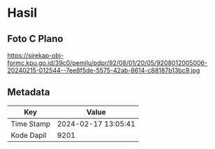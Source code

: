 # Hasil

## Foto C Plano

https://sirekap-obj-formc.kpu.go.id/39c0/pemilu/pdpr/92/08/01/20/05/9208012005006-20240215-012544--7ee8f5de-5575-42ab-8614-c88187b13bc9.jpg


## Metadata

| Key        | Value               |
| ---------- | ------------------- |
| Time Stamp | 2024-02-17 13:05:41 |
| Kode Dapil | 9201                |



